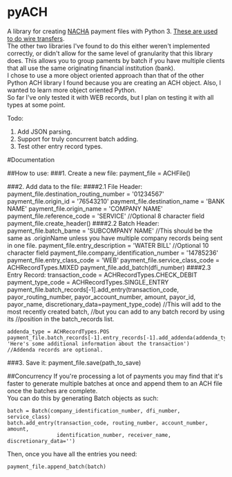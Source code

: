 # pyACH
A library for creating [NACHA](https://www.nacha.org/rules) payment files with Python 3. [These are used to do wire transfers](https://en.wikipedia.org/wiki/NACHA).   
The other two libraries I've found to do this either weren't implemented correctly, or didn't allow for the same level of granularity that this library does. This allows you to group paments by batch if you have multiple clients that all use the same originating financial institution (bank).     
I chose to use a more object oriented approach than that of the other Python ACH library I found because you are creating an ACH object. Also, I wanted to learn more object oriented Python.  
So far I've only tested it with WEB records, but I plan on testing it with all types at some point. 

Todo: 
  1. Add JSON parsing.
  2. Support for truly concurrent batch adding.
  3. Test other entry record types.
  
#Documentation  


##How to use:
###1. Create a new file:
    payment_file = ACHFile()
	
###2. Add data to the file:
####2.1 File Header:
	payment_file.destination_routing_number = '01234567'
	payment_file.origin_id = '76543210'
	payment_file.destination_name = 'BANK NAME'
	payment_file.origin_name = 'COMPANY NAME'
	payment_file.reference_code = 'SERVICE' //Optional 8 character field
	payment_file.create_header()
####2.2 Batch Header:
	payment_file.batch_bame = 'SUBCOMPANY NAME' 
	//This should be the same as .originName unless you have multiple company records being sent in one file.
	payment_file.entry_description = 'WATER BILL' //Optional 10 character field
	payment_file.company_identification_number = '14785236'
	payment_file.entry_class_code = 'WEB'
	payment_file.service_class_code = ACHRecordTypes.MIXED
	payment_file.add_batch(dfi_number)
####2.3 Entry Record:
	transaction_code = ACHRecordTypes.CHECK_DEBIT
	payment_type_code = ACHRecordTypes.SINGLE_ENTRY
	payment_file.batch_records[-1].add_entry(transaction_code, payor_routing_number, payor_account_number,
	                                         amount, payor_id, payor_name, discretionary_data=payment_type_code) 
	//This will add to the most recently created batch, 
	//but you can add to any batch record by using its 
	//position in the batch_records list.
	
	addenda_type = ACHRecordTypes.POS
	payment_file.batch_records[-1].entry_records[-1].add_addenda(addenda_type, 'Here's some additional information about the transaction')
	//Addenda records are optional.
																  		
###3. Save it:
	payment_file.save(path_to_save)
	
  
##Concurrency
If you're processing a lot of payments you may find that it's faster to generate 
multiple batches at once and append them to an ACH file once the batches are complete.  
You can do this by generating Batch objects as such:

    batch = Batch(company_identification_number, dfi_number, service_class)
    batch.add_entry(transaction_code, routing_number, account_number, amount, 
    		        identification_number, receiver_name, discretionary_data='')
Then, once you have all the entries you need:

    payment_file.append_batch(batch)
